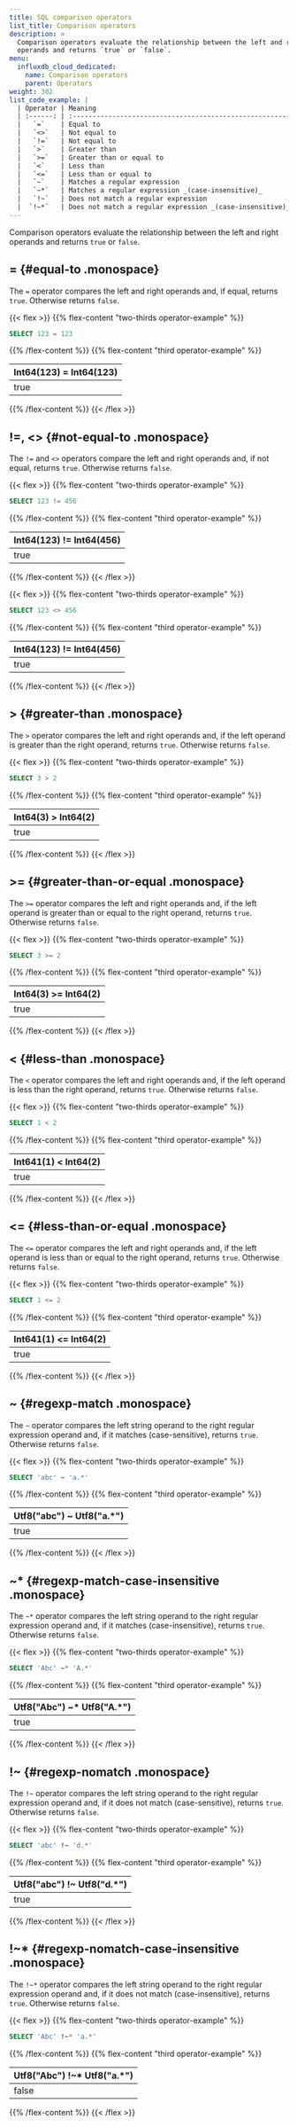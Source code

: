 ```yaml
---
title: SQL comparison operators
list_title: Comparison operators
description: >
  Comparison operators evaluate the relationship between the left and right
  operands and returns `true` or `false`.
menu:
  influxdb_cloud_dedicated:
    name: Comparison operators
    parent: Operators
weight: 302
list_code_example: |
  | Operator | Meaning                                                  | Example           |
  | :------: | :------------------------------------------------------- | :---------------- |
  |   `=`    | Equal to                                                 | `123 = 123`       |
  |   `<>`   | Not equal to                                             | `123 <> 456`      |
  |   `!=`   | Not equal to                                             | `123 != 456`      |
  |   `>`    | Greater than                                             | `3 > 2`           |
  |   `>=`   | Greater than or equal to                                 | `3 >= 2`          |
  |   `<`    | Less than                                                | `1 < 2`           |
  |   `<=`   | Less than or equal to                                    | `1 <= 2`          |
  |   `~`    | Matches a regular expression                             | `'abc' ~ 'a.*'`   |
  |   `~*`   | Matches a regular expression _(case-insensitive)_        | `'Abc' ~* 'A.*'`  |
  |   `!~`   | Does not match a regular expression                      | `'abc' !~ 'd.*'`  |
  |  `!~*`   | Does not match a regular expression _(case-insensitive)_ | `'Abc' !~* 'a.*'` |
---
```


Comparison operators evaluate the relationship between the left and right
operands and returns `true` or `false`.

## = {#equal-to .monospace}

The `=` operator compares the left and right operands and, if equal, returns `true`.
Otherwise returns `false`.

{{< flex >}}
{{% flex-content "two-thirds operator-example" %}}

```sql
SELECT 123 = 123
```

{{% /flex-content %}}
{{% flex-content "third operator-example" %}}

| Int64(123) = Int64(123) |
| :---------------------- |
| true                    |

{{% /flex-content %}}
{{< /flex >}}

## !=, <> {#not-equal-to .monospace}

The `!=` and `<>` operators compare the left and right operands and, if not equal,
returns `true`. Otherwise returns `false`.

{{< flex >}}
{{% flex-content "two-thirds operator-example" %}}

```sql
SELECT 123 != 456
```

{{% /flex-content %}}
{{% flex-content "third operator-example" %}}

| Int64(123) != Int64(456) |
| :----------------------- |
| true                     |

{{% /flex-content %}}
{{< /flex >}}

{{< flex >}}
{{% flex-content "two-thirds operator-example" %}}

```sql
SELECT 123 <> 456
```

{{% /flex-content %}}
{{% flex-content "third operator-example" %}}

| Int64(123) != Int64(456) |
| :----------------------- |
| true                     |

{{% /flex-content %}}
{{< /flex >}}

## > {#greater-than .monospace}

The `>` operator compares the left and right operands and, if the left operand
is greater than the right operand, returns `true`.
Otherwise returns `false`.

{{< flex >}}
{{% flex-content "two-thirds operator-example" %}}

```sql
SELECT 3 > 2
```

{{% /flex-content %}}
{{% flex-content "third operator-example" %}}

| Int64(3) > Int64(2) |
| :------------------ |
| true                |

{{% /flex-content %}}
{{< /flex >}}

## >= {#greater-than-or-equal .monospace}

The `>=` operator compares the left and right operands and, if the left operand
is greater than or equal to the right operand, returns `true`.
Otherwise returns `false`.

{{< flex >}}
{{% flex-content "two-thirds operator-example" %}}

```sql
SELECT 3 >= 2
```

{{% /flex-content %}}
{{% flex-content "third operator-example" %}}

| Int64(3) >= Int64(2) |
| :------------------- |
| true                 |

{{% /flex-content %}}
{{< /flex >}}

## < {#less-than .monospace}

The `<` operator compares the left and right operands and, if the left operand
is less than the right operand, returns `true`.
Otherwise returns `false`.

{{< flex >}}
{{% flex-content "two-thirds operator-example" %}}

```sql
SELECT 1 < 2
```

{{% /flex-content %}}
{{% flex-content "third operator-example" %}}

| Int641(1) < Int64(2) |
| :------------------- |
| true                 |

{{% /flex-content %}}
{{< /flex >}}

## <= {#less-than-or-equal .monospace}

The `<=` operator compares the left and right operands and, if the left operand
is less than or equal to the right operand, returns `true`.
Otherwise returns `false`.

{{< flex >}}
{{% flex-content "two-thirds operator-example" %}}

```sql
SELECT 1 <= 2
```

{{% /flex-content %}}
{{% flex-content "third operator-example" %}}

| Int641(1) <= Int64(2) |
| :-------------------- |
| true                  |

{{% /flex-content %}}
{{< /flex >}}

## ~ {#regexp-match .monospace}

The `~` operator compares the left string operand to the right regular expression
operand and, if it matches (case-sensitive), returns `true`.
Otherwise returns `false`.

{{< flex >}}
{{% flex-content "two-thirds operator-example" %}}

```sql
SELECT 'abc' ~ 'a.*'
```

{{% /flex-content %}}
{{% flex-content "third operator-example" %}}

| Utf8("abc") ~ Utf8("a.*") |
| :------------------------ |
| true                      |

{{% /flex-content %}}
{{< /flex >}}

## ~* {#regexp-match-case-insensitive .monospace}

The `~*` operator compares the left string operand to the right regular expression
operand and, if it matches (case-insensitive), returns `true`.
Otherwise returns `false`.

{{< flex >}}
{{% flex-content "two-thirds operator-example" %}}

```sql
SELECT 'Abc' ~* 'A.*'
```

{{% /flex-content %}}
{{% flex-content "third operator-example" %}}

| Utf8("Abc") ~* Utf8("A.*") |
| :------------------------- |
| true                       |

{{% /flex-content %}}
{{< /flex >}}

## !~ {#regexp-nomatch .monospace}

The `!~` operator compares the left string operand to the right regular expression
operand and, if it does not match (case-sensitive), returns `true`.
Otherwise returns `false`.

{{< flex >}}
{{% flex-content "two-thirds operator-example" %}}

```sql
SELECT 'abc' !~ 'd.*'
```

{{% /flex-content %}}
{{% flex-content "third operator-example" %}}

| Utf8("abc") !~ Utf8("d.*") |
| :------------------------- |
| true                       |

{{% /flex-content %}}
{{< /flex >}}

## !~* {#regexp-nomatch-case-insensitive .monospace}

The `!~*` operator compares the left string operand to the right regular expression
operand and, if it does not match (case-insensitive), returns `true`.
Otherwise returns `false`.

{{< flex >}}
{{% flex-content "two-thirds operator-example" %}}

```sql
SELECT 'Abc' !~* 'a.*'
```

{{% /flex-content %}}
{{% flex-content "third operator-example" %}}

| Utf8("Abc") !~* Utf8("a.*") |
| :-------------------------- |
| false                       |

{{% /flex-content %}}
{{< /flex >}}
